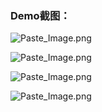 ### Demo截图：

![Paste_Image.png](http://upload-images.jianshu.io/upload_images/336955-8c5c5732465dab80.png?imageMogr2/auto-orient/strip%7CimageView2/2/w/1240)


![Paste_Image.png](http://upload-images.jianshu.io/upload_images/336955-5c3546fc9d7a3f85.png?imageMogr2/auto-orient/strip%7CimageView2/2/w/1240)


![Paste_Image.png](http://upload-images.jianshu.io/upload_images/336955-b05a71cf7ddfa94e.png?imageMogr2/auto-orient/strip%7CimageView2/2/w/1240)


![Paste_Image.png](http://upload-images.jianshu.io/upload_images/336955-b3dc124161f0c56f.png?imageMogr2/auto-orient/strip%7CimageView2/2/w/1240)